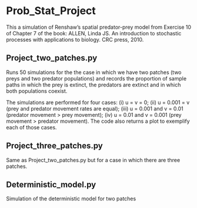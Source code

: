 # Prob_Stat_Project
This a simulation of Renshaw’s spatial predator-prey model from Exercise 10 of Chapter 7 of the book:
ALLEN, Linda JS. An introduction to stochastic processes with applications to biology. CRC press, 2010.

## Project_two_patches.py

Runs 50 simulations for the the case in which we have two patches (two preys and two predator populations) and records the proportion of sample paths in which the
prey is extinct, the predators are extinct and in which both populations coexist. 

The simulations are performed for four cases: (i) u = v = 0; (ii) u = 0.001 = v (prey and predator movement rates are equal); (iii) u = 0.001 and v = 0.01 (predator movement > prey movement); (iv) u = 0.01 and v = 0.001 (prey movement > predator movement). The code also returns a  plot to exemplify each of those cases.

## Project_three_patches.py

Same as Project_two_patches.py but for a case in which there are three patches.

## Deterministic_model.py 

Simulation of the deterministic model for two patches
